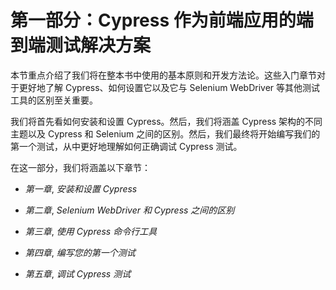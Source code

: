 # 第一部分：Cypress 作为前端应用的端到端测试解决方案

本节重点介绍了我们将在整本书中使用的基本原则和开发方法论。这些入门章节对于更好地了解 Cypress、如何设置它以及它与 Selenium WebDriver 等其他测试工具的区别至关重要。

我们将首先看如何安装和设置 Cypress。然后，我们将涵盖 Cypress 架构的不同主题以及 Cypress 和 Selenium 之间的区别。然后，我们最终将开始编写我们的第一个测试，从中更好地理解如何正确调试 Cypress 测试。

在这一部分，我们将涵盖以下章节：

+   *第一章*, *安装和设置 Cypress*

+   *第二章*, *Selenium WebDriver 和 Cypress 之间的区别*

+   *第三章*, *使用 Cypress 命令行工具*

+   *第四章*, *编写您的第一个测试*

+   *第五章*, *调试 Cypress 测试*
